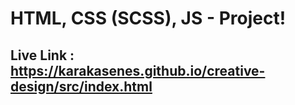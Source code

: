 # HTML, CSS (SCSS), JS - Project!

## Live Link : https://karakasenes.github.io/creative-design/src/index.html
